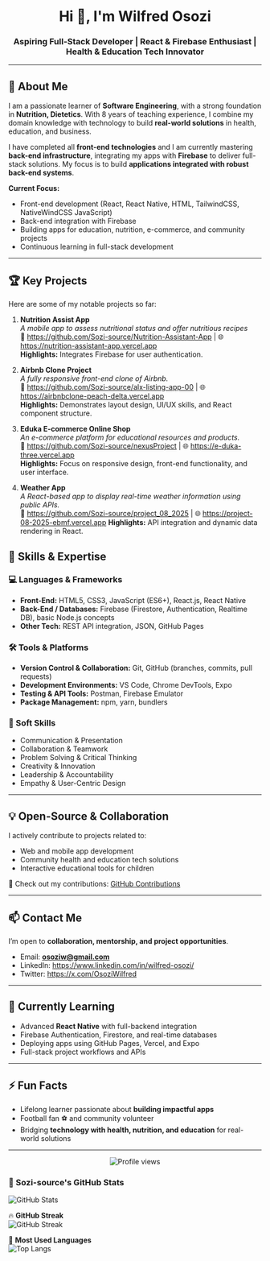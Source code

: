 <h1 align="center">Hi 👋, I'm Wilfred Osozi</h1>
<h3 align="center">Aspiring Full-Stack Developer | React & Firebase Enthusiast | Health & Education Tech Innovator</h3>

---

## 🌟 About Me

I am a passionate learner of **Software Engineering**, with a strong foundation in **Nutrition, Dietetics**. With 8 years of teaching experience, I combine my domain knowledge with technology to build **real-world solutions** in health, education, and business.  

I have completed all **front-end technologies** and I am currently mastering **back-end infrastructure**, integrating my apps with **Firebase** to deliver full-stack solutions. My focus is to build **applications integrated with robust back-end systems**.  

**Current Focus:**
- Front-end development (React, React Native, HTML, TailwindCSS, NativeWindCSS JavaScript)  
- Back-end integration with Firebase  
- Building apps for education, nutrition, e-commerce, and community projects  
- Continuous learning in full-stack development  

---

## 🏆 Key Projects

Here are some of my notable projects so far:  

1. **Nutrition Assist App**  
   *A mobile app to assess nutritional status and offer nutritious recipes*  
   🔗 https://github.com/Sozi-source/Nutrition-Assistant-App | 🌐 https://nutrition-assistant-app.vercel.app  
   **Highlights:** Integrates Firebase for user authentication.

2. **Airbnb Clone Project**  
   *A fully responsive front-end clone of Airbnb.*  
   🔗 https://github.com/Sozi-source/alx-listing-app-00 | 🌐 https://airbnbclone-peach-delta.vercel.app  
   **Highlights:** Demonstrates layout design, UI/UX skills, and React component structure.

3. **Eduka E-commerce Online Shop**  
   *An e-commerce platform for educational resources and products.*  
   🔗 https://github.com/Sozi-source/nexusProject  | 🌐 https://e-duka-three.vercel.app  
   **Highlights:** Focus on responsive design, front-end functionality, and user interface.

4. **Weather App**  
   *A React-based app to display real-time weather information using public APIs.*  
   🔗 https://github.com/Sozi-source/project_08_2025 | 🌐 https://project-08-2025-ebmf.vercel.app
   **Highlights:** API integration and dynamic data rendering in React.


## 📌 Skills & Expertise

### 💻 Languages & Frameworks
- **Front-End:** HTML5, CSS3, JavaScript (ES6+), React.js, React Native  
- **Back-End / Databases:** Firebase (Firestore, Authentication, Realtime DB), basic Node.js concepts  
- **Other Tech:** REST API integration, JSON, GitHub Pages  

### 🛠 Tools & Platforms
- **Version Control & Collaboration:** Git, GitHub (branches, commits, pull requests)  
- **Development Environments:** VS Code, Chrome DevTools, Expo  
- **Testing & API Tools:** Postman, Firebase Emulator  
- **Package Management:** npm, yarn, bundlers  

### 🌟 Soft Skills
- Communication & Presentation  
- Collaboration & Teamwork  
- Problem Solving & Critical Thinking  
- Creativity & Innovation  
- Leadership & Accountability  
- Empathy & User-Centric Design
  
---

## 💡 Open-Source & Collaboration

I actively contribute to projects related to:  
- Web and mobile app development  
- Community health and education tech solutions  
- Interactive educational tools for children  

🔗 Check out my contributions: [GitHub Contributions](https://github.com/sozi-source?tab=overview&from=2024-01-01&to=2025-10-15
)

---

## 📫 Contact Me

I’m open to **collaboration, mentorship, and project opportunities**.  

- Email: **osoziw@gmail.com**  
- LinkedIn: https://www.linkedin.com/in/wilfred-osozi/
- Twitter: https://x.com/OsoziWilfred

---

## 🌱 Currently Learning

- Advanced **React Native** with full-backend integration  
- Firebase Authentication, Firestore, and real-time databases  
- Deploying apps using GitHub Pages, Vercel, and Expo  
- Full-stack project workflows and APIs  

---

## ⚡ Fun Facts

- Lifelong learner passionate about **building impactful apps**  
- Football fan ⚽ and community volunteer  
- Bridging **technology with health, nutrition, and education** for real-world solutions  

---

<p align="center">
  <img src="https://komarev.com/ghpvc/?username=wilfred-osozi&color=blue" alt="Profile views" />  
</p>


### 🚀 Sozi-source's GitHub Stats

![GitHub Stats](https://github-readme-stats.vercel.app/api?username=Sozi-source&show_icons=true&theme=radical)

🔥 **GitHub Streak**  
![GitHub Streak](https://github-readme-streak-stats.herokuapp.com/?user=Sozi-source&theme=radical)

📌 **Most Used Languages**  
![Top Langs](https://github-readme-stats.vercel.app/api/top-langs/?username=Sozi-source&layout=compact&theme=radical)

